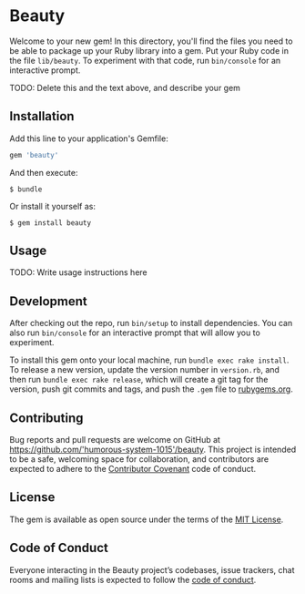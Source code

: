 # Beauty

Welcome to your new gem! In this directory, you'll find the files you need to be able to package up your Ruby library into a gem. Put your Ruby code in the file `lib/beauty`. To experiment with that code, run `bin/console` for an interactive prompt.

TODO: Delete this and the text above, and describe your gem

## Installation

Add this line to your application's Gemfile:

```ruby
gem 'beauty'
```

And then execute:

    $ bundle

Or install it yourself as:

    $ gem install beauty

## Usage

TODO: Write usage instructions here

## Development

After checking out the repo, run `bin/setup` to install dependencies. You can also run `bin/console` for an interactive prompt that will allow you to experiment.

To install this gem onto your local machine, run `bundle exec rake install`. To release a new version, update the version number in `version.rb`, and then run `bundle exec rake release`, which will create a git tag for the version, push git commits and tags, and push the `.gem` file to [rubygems.org](https://rubygems.org).

## Contributing

Bug reports and pull requests are welcome on GitHub at https://github.com/'humorous-system-1015'/beauty. This project is intended to be a safe, welcoming space for collaboration, and contributors are expected to adhere to the [Contributor Covenant](http://contributor-covenant.org) code of conduct.

## License

The gem is available as open source under the terms of the [MIT License](https://opensource.org/licenses/MIT).

## Code of Conduct

Everyone interacting in the Beauty project’s codebases, issue trackers, chat rooms and mailing lists is expected to follow the [code of conduct](https://github.com/'humorous-system-1015'/beauty/blob/master/CODE_OF_CONDUCT.md).
